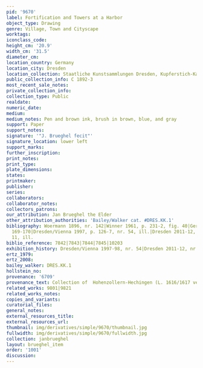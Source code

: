 ```yaml
---
pid: '9670'
label: Fortification and Towers at a Harbor
object_type: Drawing
genre: Village, Town and Cityscape
worktags:
iconclass_code:
height_cm: '20.9'
width_cm: '31.5'
diameter_cm:
location_country: Germany
location_city: Dresden
location_collection: Staatliche Kunstsammlungen Dresden, Kupferstich-Kabinett
public_collection_info: C 1892-3
most_recent_sale_notes:
private_collection_info:
collection_type: Public
realdate:
numeric_date:
medium:
medium_notes: Pen and brown ink, brush in brown, blue, and gray
support: Paper
support_notes:
signature: '"J. Brueghel fecit"'
signature_location: lower left
support_marks:
further_inscription:
print_notes:
print_type:
plate_dimensions:
states:
printmaker:
publisher:
series:
collaborators:
collaborator_notes:
collectors_patrons:
our_attribution: Jan Brueghel the Elder
other_attribution_authorities: 'Bailey/Walker cat. #DRES.KK.1'
bibliography: Woermann 1896, nr. 142|Winner 1961, p. 231-2, fig. 40|Gerszi 1982, p.
  169-170|Dresden/Vienna 1997, p. 126-7, nr. 54, ill.|Dresden 2011-12, p. 24-25, nr.
  11, ill.
biblio_reference: 7842|7843|7844|7845|10203
exhibition_history: Dresden/Vienna 1997-98, nr. 54|Dresden 2011-12, nr. 11
ertz_1979:
ertz_2008:
bailey_walker: DRES.KK.1
hollstein_no:
provenance: '6709'
provenance_text: Collection of  Hohenzollern-Hechingen (L. 1616/1617 verso), 1892
related_works: 9801|9821
related_works_notes:
copies_and_variants:
curatorial_files:
general_notes:
external_resources_title:
external_resources_url:
thumbnail: img/derivatives/simple/9670/thumbnail.jpg
fullwidth: img/derivatives/simple/9670/fullwidth.jpg
collection: janbrueghel
layout: brueghel_item
order: '1001'
discussion:
---
```

